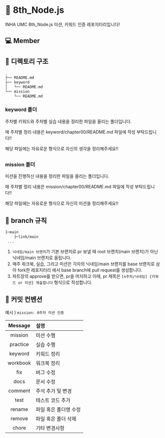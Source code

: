# :leaves: 8th_Node.js

INHA UMC 8th_Node.js 미션, 키워드 인증 레포지터리입니다!

## 💻 Member

## 📁 디렉토리 구조

```bash
.
├── README.md
├── keyword
│   └── README.md
└── mission
    └── README.md
```

### keyword 폴더

주차별 키워드와 주차별 실습 내용을
정리한 파일을 올리는 폴더입니다.

매 주차별 정리 내용은 keyword/chapter00/README.md 파일에 작성 부탁드립니다!!

해당 파일에는 자유로운 형식으로 자신의 생각을 정리해주세요!!

##

### mission 폴더

미션을 진행하신 내용을 정리한 파일을 올리는
폴더입니다.

매 주차별 정리 내용은 mission/chapter00/README.md 파일에 작성 부탁드립니다!!

해당 파일에는 자유로운 형식으로 자신의 미션을 정리해주세요!!

## 🌳 branch 규칙

```bash
├─main
    ├─link/main
 ...
```

1. `닉네임/main 브랜치`가 기본 브랜치로 pr 보낼 때 root 브랜치(main 브랜치)가 아닌 닉네임/main 브랜치로 올립니다.
2. 매주 워크북, 실습, 그리고 미션은 각자의 닉네임/main 브랜치를 base 브랜치로 삼아 fork한 레포지터리 에서 base branch에 pull request를 생성합니다.
3. 파트장의 approve를 받으면, pr을 머지하고 이때, pr 제목은
   `[n주차/닉네임] {키워드 or 미션} 제출합니다` 형식으로 작성합니다.

## 🔖 커밋 컨벤션

예시 ) `mission: 0주차 미션 인증`

| Message | 설명 |
| :------: | :------------------------------------------------ |
| mission | 미션 수행 |
| practice | 실습 수행 |
| keyword | 키워드 정리 |
| workbook | 워크북 정리 |
| fix | 버그 수정 |
| docs | 문서 수정 |
| comment | 주석 추가 및 변경 |
| test | 테스트 코드 추가 |
| rename | 파일 혹은 폴더명 수정 |
| remove | 파일 혹은 폴더 삭제 |
| chore | 기타 변경사항 |

